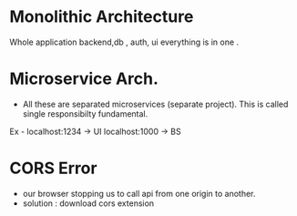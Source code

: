 # Monolithic Architecture
Whole application backend,db , auth, ui everything is in one .


# Microservice Arch.
- All these are separated microservices (separate project). This is called single responsibilty fundamental.

Ex - localhost:1234 -> UI
     localhost:1000 -> BS

# CORS Error 
- our browser stopping us to call api from one origin to another.
- solution : download cors extension